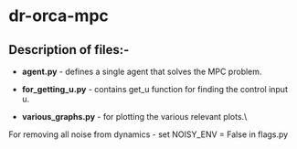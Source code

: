 # dr-orca-mpc

## Description of files:-
* **agent.py** - defines a single agent that solves the MPC problem.

* **for_getting_u.py** - contains get_u function for finding the control input u.

* **various_graphs.py** - for plotting the various relevant plots.\


For removing all noise from dynamics - set NOISY_ENV = False in flags.py
